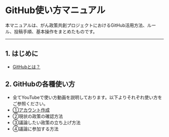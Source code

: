 # GitHub使い方マニュアル

本マニュアルは、がん政策共創プロジェクトにおけるGitHub活用方法、ルール、投稿手順、基本操作をまとめたものです。

---

## 1. はじめに
- [GitHubとは？](docs/manual/what_is_github.md)

## 2. GitHubの各種使い方
- 全てYouTubeで使い方動画を説明しております。以下よりそれぞれ使い方をご参照ください。
- [①アカウント作成](https://youtu.be/ewq3GlqE51Q)
- ②現状の政策の確認方法
- ③議論したい政策の立ち上げ方法
- ④議論に参加する方法
